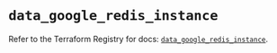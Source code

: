 # `data_google_redis_instance`

Refer to the Terraform Registry for docs: [`data_google_redis_instance`](https://registry.terraform.io/providers/hashicorp/google/5.38.0/docs/data-sources/redis_instance).
